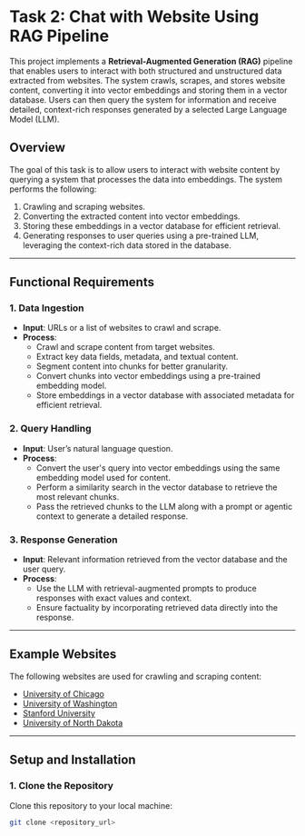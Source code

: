 # Task 2: Chat with Website Using RAG Pipeline

This project implements a **Retrieval-Augmented Generation (RAG)** pipeline that enables users to interact with both structured and unstructured data extracted from websites. The system crawls, scrapes, and stores website content, converting it into vector embeddings and storing them in a vector database. Users can then query the system for information and receive detailed, context-rich responses generated by a selected Large Language Model (LLM).

## Overview

The goal of this task is to allow users to interact with website content by querying a system that processes the data into embeddings. The system performs the following:
1. Crawling and scraping websites.
2. Converting the extracted content into vector embeddings.
3. Storing these embeddings in a vector database for efficient retrieval.
4. Generating responses to user queries using a pre-trained LLM, leveraging the context-rich data stored in the database.

---

## Functional Requirements

### 1. Data Ingestion
- **Input**: URLs or a list of websites to crawl and scrape.
- **Process**:
  - Crawl and scrape content from target websites.
  - Extract key data fields, metadata, and textual content.
  - Segment content into chunks for better granularity.
  - Convert chunks into vector embeddings using a pre-trained embedding model.
  - Store embeddings in a vector database with associated metadata for efficient retrieval.

### 2. Query Handling
- **Input**: User’s natural language question.
- **Process**:
  - Convert the user's query into vector embeddings using the same embedding model used for content.
  - Perform a similarity search in the vector database to retrieve the most relevant chunks.
  - Pass the retrieved chunks to the LLM along with a prompt or agentic context to generate a detailed response.

### 3. Response Generation
- **Input**: Relevant information retrieved from the vector database and the user query.
- **Process**:
  - Use the LLM with retrieval-augmented prompts to produce responses with exact values and context.
  - Ensure factuality by incorporating retrieved data directly into the response.

---

## Example Websites

The following websites are used for crawling and scraping content:

- [University of Chicago](https://www.uchicago.edu/)
- [University of Washington](https://www.washington.edu/)
- [Stanford University](https://www.stanford.edu/)
- [University of North Dakota](https://und.edu/)

---

## Setup and Installation

### 1. Clone the Repository
Clone this repository to your local machine:

```bash
git clone <repository_url>

